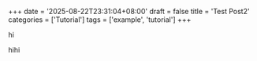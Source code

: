 +++
date = '2025-08-22T23:31:04+08:00'
draft = false
title = 'Test Post2'
categories = ['Tutorial']
tags = ['example', 'tutorial']
+++

hi

hihi
